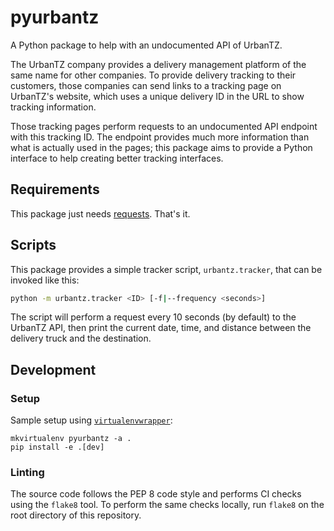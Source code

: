 # pyurbantz

A Python package to help with an undocumented API of UrbanTZ.

The UrbanTZ company provides a delivery management platform of the same name
for other companies. To provide delivery tracking to their customers, those
companies can send links to a tracking page on UrbanTZ's website, which uses
a unique delivery ID in the URL to show tracking information.

Those tracking pages perform requests to an undocumented API endpoint with this
tracking ID. The endpoint provides much more information than what is actually
used in the pages; this package aims to provide a Python interface to help
creating better tracking interfaces.

## Requirements

This package just needs [requests](https://python-requests.org). That's it.

## Scripts

This package provides a simple tracker script, `urbantz.tracker`, that can be
invoked like this:

``` bash
python -m urbantz.tracker <ID> [-f|--frequency <seconds>]
```

The script will perform a request every 10 seconds (by default) to the
UrbanTZ API, then print the current date, time, and distance between the
delivery truck and the destination.

## Development

### Setup

Sample setup using
[`virtualenvwrapper`](https://virtualenvwrapper.readthedocs.io/):

```
mkvirtualenv pyurbantz -a .
pip install -e .[dev]
```

### Linting

The source code follows the PEP 8 code style and performs CI checks using the
`flake8` tool. To perform the same checks locally, run `flake8` on the root
directory of this repository.
